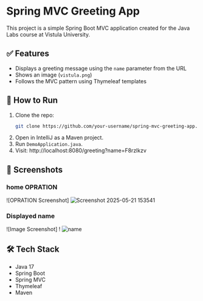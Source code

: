 # Spring MVC Greeting App

This project is a simple Spring Boot MVC application created for the Java Labs course at Vistula University.

## ✅ Features
- Displays a greeting message using the `name` parameter from the URL
- Shows an image (`vistula.png`)
- Follows the MVC pattern using Thymeleaf templates

## 🚀 How to Run
1. Clone the repo:
   ```bash
   git clone https://github.com/your-username/spring-mvc-greeting-app.git
   ```
2. Open in IntelliJ as a Maven project.
3. Run `DemoApplication.java`.
4. Visit: http://localhost:8080/greeting?name=F8rzlkzv
   

## 📸 Screenshots
### home OPRATION
![OPRATION Screenshot]  ![Screenshot 2025-05-21 153541](https://github.com/user-attachments/assets/6383fce1-be1d-4ea1-b16b-e8217a692cec)

###  Displayed name
![Image Screenshot] ! ![name](https://github.com/user-attachments/assets/daaef6f7-80d7-48a3-96b5-d625f6f72b0b)


## 🛠 Tech Stack
- Java 17
- Spring Boot
- Spring MVC
- Thymeleaf
- Maven
